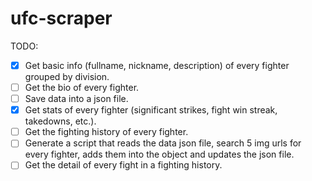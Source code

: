 # ufc-scraper

TODO:

- [x] Get basic info (fullname, nickname, description) of every fighter grouped by division.
- [ ] Get the bio of every fighter.
- [ ] Save data into a json file.
- [x] Get stats of every fighter (significant strikes, fight win streak, takedowns, etc.).
- [ ] Get the fighting history of every fighter.
- [ ] Generate a script that reads the data json file, search 5 img urls for every fighter, adds them into the object and updates the json file.
- [ ] Get the detail of every fight in a fighting history.
